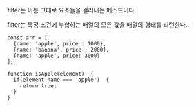 filter는 이름 그대로 요소들을 걸러내는 메소드이다.

filter는 특정 조건에 부합하는 배열의 모든 값을 배열의 형태를 리턴한다..

```
const arr = [
  {name: 'apple', price : 1000},
  {name: 'banana', price : 2000},
  {name: 'apple', price: 3000}
];

function isApple(element)  {
  if(element.name === 'apple')  {
    return true;
  }
}
```
